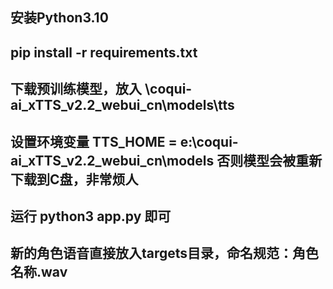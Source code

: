## 安装Python3.10

## pip install -r requirements.txt

## 下载预训练模型，放入 \coqui-ai_xTTS_v2.2_webui_cn\models\tts

## 设置环境变量  TTS_HOME = e:\coqui-ai_xTTS_v2.2_webui_cn\models    否则模型会被重新下载到C盘，非常烦人

## 运行  python3 app.py 即可

## 新的角色语音直接放入targets目录，命名规范：角色名称.wav

